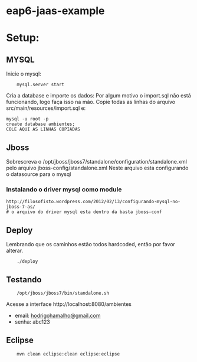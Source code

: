 eap6-jaas-example
=================

# Setup:
## MYSQL
Inicie o mysql:
```
	mysql.server start
```
Cria a database e importe os dados:
Por algum motivo o import.sql não está funcionando, logo faça isso na mão.
Copie todas as linhas do arquivo src/main/resources/import.sql e:

```
mysql -u root -p
create database ambientes;
COLE AQUI AS LINHAS COPIADAS
```

## Jboss
Sobrescreva o /opt/jboss/jboss7/standalone/configuration/standalone.xml pelo arquivo jboss-config/standalone.xml
Neste arquivo esta configurando o datasource para o mysql

### Instalando o driver mysql como module
```
http://filosofisto.wordpress.com/2012/02/13/configurando-mysql-no-jboss-7-as/
# o arquivo do driver mysql esta dentro da basta jboss-conf
```

## Deploy
Lembrando que os caminhos estão todos hardcoded, então por favor alterar.
```
	./deploy
```

## Testando
```
	/opt/jboss/jboss7/bin/standalone.sh
```
Acesse a interface http://localhost:8080/ambientes
- email: hodrigohamalho@gmail.com
- senha: abc123

## Eclipse
```
	mvn clean eclipse:clean eclipse:eclipse
```
